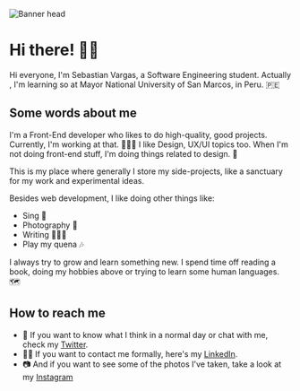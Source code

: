 ![Banner head](https://i.imgur.com/oZvWyBO.png)

# **Hi there! 👋😄**

Hi everyone, I'm Sebastian Vargas, a Software Engineering student. Actually, I'm learning so at Mayor National University of San Marcos, in Peru. 🇵🇪

## Some words about me

I'm a Front-End developer who likes to do high-quality, good projects. Currently, I'm working at that. 👨🏻‍💻
I like Design, UX/UI topics too. When I'm not doing front-end stuff, I'm doing things related to design. 🎨

This is my place where generally I store my side-projects, like a sanctuary for my work and experimental ideas.

Besides web development, I like doing other things like:

- Sing 🎤
- Photography 📸
- Writing 📖✍🏻
- Play my quena 🎶

I always try to grow and learn something new. I spend time off reading a book, doing my hobbies above or trying to learn some human languages. 🗺

## How to reach me

- 💬 If you want to know what I think in a normal day or chat with me, check my [Twitter](https://twitter.com/sebas_tcotd).
- 👨‍💼 If you want to contact me formally, here's my [LinkedIn](https://www.linkedin.com/in/sebas-vargas/).
- 📷 And if you want to see some of the photos I've taken, take a look at my [Instagram](https://www.instagram.com/sebas_tcotd/)

<!--
**sebastcotd/sebastcotd** is a ✨ _special_ ✨ repository because its `README.md` (this file) appears on your GitHub profile.

Here are some ideas to get you started:

- 🔭 I’m currently working on ...
- 🌱 I’m currently learning ...
- 👯 I’m looking to collaborate on ...
- 🤔 I’m looking for help with ...
- 💬 Ask me about ...
- 📫 How to reach me: ...
- 😄 Pronouns: ...
- ⚡ Fun fact: ...
-->
